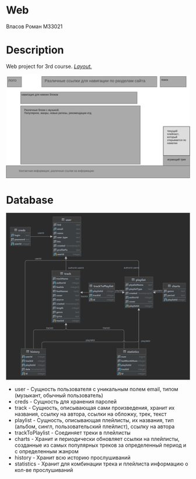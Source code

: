 # Web

Власов Роман М33021

# Description

Web project for 3rd course.
[*Layout.*](https://wireframe.cc/pro/pp/506ba241d581629)

[![Homepage](public/layouts/Homepage.png)](https://wireframe.cc/pro/pp/506ba241d581629)

# Database

![db](erd.png)

- user - Сущность пользователя с уникальным полем email, типом (музыкант, обычный пользователь)
- creds - Сущность для хранения паролей
- track - Сущность, описывающая сами произведения, хранит их названия, ссылку на автора, ссылки на обложку, трек, текст
- playlist - Сущность, описывающая плейлисты, их названия, тип (альбом, сингл, пользовательский плейлист), ссылку на автора
- trackToPlaylist - Соединяет треки в плейлисты
- charts - Хранит и периодически обновляет ссылки на плейлисты, созданные из самых популярных треков за определенный период и с определенным жанром
- history - Хранит всю историю прослушиваний
- statistics - Хранит для комбинации трека и плейлиста информацию о кол-ве прослушиваний